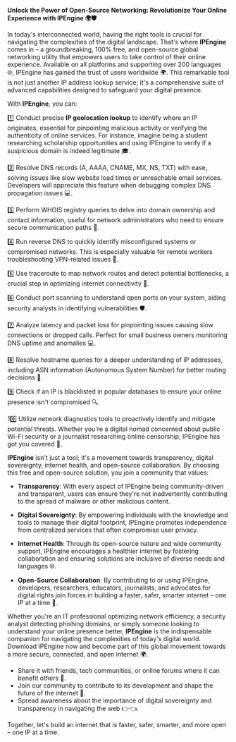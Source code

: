 **Unlock the Power of Open-Source Networking: Revolutionize Your Online Experience with IPEngine 🌍🛡️**

In today's interconnected world, having the right tools is crucial for navigating the complexities of the digital landscape. That's where **IPEngine** comes in – a groundbreaking, 100% free, and open-source global networking utility that empowers users to take control of their online experience. Available on all platforms and supporting over 200 languages 🌐, IPEngine has gained the trust of users worldwide 🌍. This remarkable tool is not just another IP address lookup service; it's a comprehensive suite of advanced capabilities designed to safeguard your digital presence.

With **IPEngine**, you can:

1️⃣ Conduct precise **IP geolocation lookup** to identify where an IP originates, essential for pinpointing malicious activity or verifying the authenticity of online services. For instance, imagine being a student researching scholarship opportunities and using IPEngine to verify if a suspicious domain is indeed legitimate 🎓.

2️⃣ Resolve DNS records (A, AAAA, CNAME, MX, NS, TXT) with ease, solving issues like slow website load times or unreachable email services. Developers will appreciate this feature when debugging complex DNS propagation issues 💻.

3️⃣ Perform WHOIS registry queries to delve into domain ownership and contact information, useful for network administrators who need to ensure secure communication paths 📡.

4️⃣ Run reverse DNS to quickly identify misconfigured systems or compromised networks. This is especially valuable for remote workers troubleshooting VPN-related issues 🔗.

5️⃣ Use traceroute to map network routes and detect potential bottlenecks, a crucial step in optimizing internet connectivity 🚀.

6️⃣ Conduct port scanning to understand open ports on your system, aiding security analysts in identifying vulnerabilities 🛡️.

7️⃣ Analyze latency and packet loss for pinpointing issues causing slow connections or dropped calls. Perfect for small business owners monitoring DNS uptime and anomalies 💻.

8️⃣ Resolve hostname queries for a deeper understanding of IP addresses, including ASN information (Autonomous System Number) for better routing decisions 📡.

9️⃣ Check if an IP is blacklisted in popular databases to ensure your online presence isn't compromised 🔍.

10️⃣ Utilize network diagnostics tools to proactively identify and mitigate potential threats. Whether you're a digital nomad concerned about public Wi-Fi security or a journalist researching online censorship, IPEngine has got you covered 🚀.

**IPEngine** isn't just a tool; it's a movement towards transparency, digital sovereignty, internet health, and open-source collaboration. By choosing this free and open-source solution, you join a community that values:

- **Transparency**: With every aspect of IPEngine being community-driven and transparent, users can ensure they're not inadvertently contributing to the spread of malware or other malicious content.
  
- **Digital Sovereignty**: By empowering individuals with the knowledge and tools to manage their digital footprint, IPEngine promotes independence from centralized services that often compromise user privacy.

- **Internet Health**: Through its open-source nature and wide community support, IPEngine encourages a healthier internet by fostering collaboration and ensuring solutions are inclusive of diverse needs and languages 🌐.

- **Open-Source Collaboration**: By contributing to or using IPEngine, developers, researchers, educators, journalists, and advocates for digital rights join forces in building a faster, safer, smarter internet – one IP at a time 🔗.

Whether you're an IT professional optimizing network efficiency, a security analyst detecting phishing domains, or simply someone looking to understand your online presence better, **IPEngine** is the indispensable companion for navigating the complexities of today's digital world. Download IPEngine now and become part of this global movement towards a more secure, connected, and open internet 🌍.

- Share it with friends, tech communities, or online forums where it can benefit others 🤝.
- Join our community to contribute to its development and shape the future of the internet 🔗.
- Spread awareness about the importance of digital sovereignty and transparency in navigating the web 👉👈.

Together, let's build an internet that is faster, safer, smarter, and more open – one IP at a time.